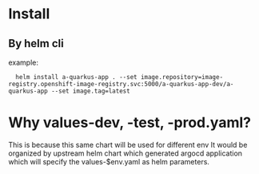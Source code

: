 # Install
## By helm cli
example:
```
  helm install a-quarkus-app . --set image.repository=image-registry.openshift-image-registry.svc:5000/a-quarkus-app-dev/a-quarkus-app --set image.tag=latest
```
# Why values-dev, -test, -prod.yaml?
This is because this same chart will be used for different env
It would be organized by upstream helm chart which generated argocd application which will specify the values-$env.yaml as helm parameters.
